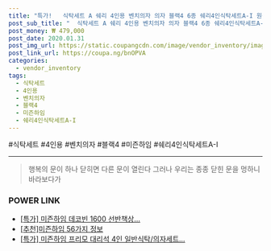 ```yaml
--- 
title: "특가!   식탁세트 A 쉐리 4인용 벤치의자 의자 블랙4 6종 쉐리4인식탁세트A-I 원목 미즌하임 식탁의..." 
post_sub_title: "  식탁세트 A 쉐리 4인용 벤치의자 의자 블랙4 6종 쉐리4인식탁세트A-I 원목 미즌하임 식탁의자 4인" 
post_money: ₩ 479,000 
post_date: 2020.01.31 
post_img_url: https://static.coupangcdn.com/image/vendor_inventory/images/2016/06/03/15/5/07d39d3d-56b8-4a76-80b0-01e6758b0c2d.jpg 
post_link_url: https://coupa.ng/bnOPVA 
categories: 
  - vendor_inventory 
tags: 
  - 식탁세트 
  - 4인용 
  - 벤치의자 
  - 블랙4 
  - 미즌하임 
  - 쉐리4인식탁세트A-I 
--- 
```

  #식탁세트 #4인용 #벤치의자 #블랙4 #미즌하임 #쉐리4인식탁세트A-I 
<hr> 

> 행복의 문이 하나 닫히면 다른 문이 열린다 그러나 우리는 종종 닫힌 문을 멍하니 바라보다가 


### POWER LINK

* <a href="https://blog.naver.com/an0733/221791563093" target="_blank">[특가] 미즌하임 데코빈 1600 선반책상...</a>
* <a href="https://blog.naver.com/fasyy4321/221790908486" target="_blank">[추천]미즌하임 56가지 정보</a>
* <a href="https://blog.naver.com/sakai111/221790991343" target="_blank">[특가] 미즌하임 프리모 대리석 4인 일반식탁/의자세트...</a>
